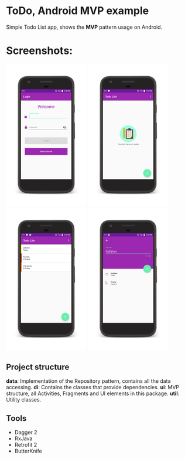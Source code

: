 ToDo, Android MVP example
==========

Simple Todo List app, shows the **MVP** pattern usage on Android.

# Screenshots:
<p float="left">
<img src="screenshots/1-login.png" width="220"/>
<img src="screenshots/2-home_empty.png" width="220"/>
<img src="screenshots/3-home_tasks.png" width="220"/>
<img src="screenshots/4-add_edit_task.png" width="220"/>

</p>



## Project structure

**data**: Implementation of the Repository pattern, contains all the data accessing.
**di**: Contains the classes that provide dependencies.
**ui**: MVP structure, all Activities, Fragments and UI elements in this package.
**util**: Utility classes.

## Tools
* Dagger 2
* RxJava
* Retrofit 2
* ButterKnife
